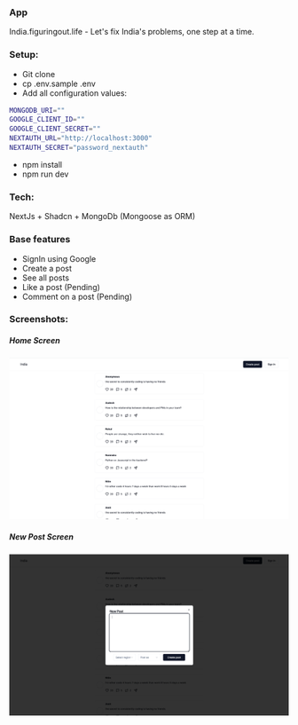 ### App

India.figuringout.life - Let's fix India's problems, one step at a time. 

### Setup:

- Git clone
- cp .env.sample .env
- Add all configuration values: 
```bash
MONGODB_URI=""
GOOGLE_CLIENT_ID=""
GOOGLE_CLIENT_SECRET=""
NEXTAUTH_URL="http://localhost:3000"
NEXTAUTH_SECRET="password_nextauth"
```
- npm install
- npm run dev

### Tech:
NextJs + Shadcn + MongoDb (Mongoose as ORM)

### Base features
- SignIn using Google
- Create a post
- See all posts
- Like a post (Pending)
- Comment on a post (Pending)


### Screenshots:

##### Home Screen
![](./public/home.png)

##### New Post Screen
![](./public/new.png)